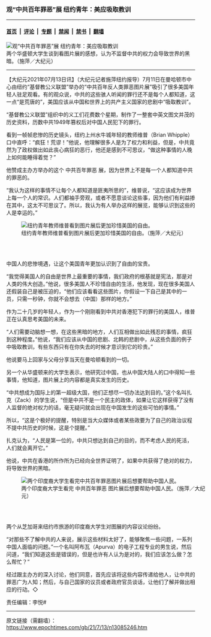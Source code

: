 ### 观“中共百年罪恶”展 纽约青年：美应吸取教训

---

#### [首页](../../../..?n13085246) &nbsp;|&nbsp; [评论](../../../../../epoch-comment?n13085246) &nbsp;|&nbsp; [专题](../../../../../epoch-special?n13085246) &nbsp;|&nbsp; [禁闻](../../../../../epoch-news?n13085246) &nbsp;|&nbsp; [禁书](../../../../../books?n13085246) &nbsp;|&nbsp; [翻墙](https://github.com/gfw-breaker/nogfw/blob/master/README.md?n13085246)


<div><img alt="观“中共百年罪恶”展 纽约青年：美应吸取教训" class="attachment-djy_600_400 size-djy_600_400 wp-post-image" src="https://i.epochtimes.com/assets/uploads/2021/07/id13085251-150699-600x400.png"/>
<div class="caption">
 两个华盛顿大学生谈到看图片展的感想，认为不监督中共的权力会导致世界的黑暗。（施萍／大纪元）
</div></div><hr/><div class="post_content" id="artbody" itemprop="articleBody">
 <!-- article content begin -->
 <p>
  【大纪元2021年07月13日讯】（大纪元记者施萍纽约报导）7月11日在曼哈顿市中心由纽约“基督教公义联盟”举办的“中共百年反人类罪恶图片展”吸引了很多美国年轻人驻足观看。有的观众说，中共的这些骇人听闻的罪行还不是每个人都知道，这一点“是荒唐的”，美国应该从中国和世界上的共产主义国家的悲剧中“吸取教训”。
 </p>
 <p>
  “基督教公义联盟”组织中的义工们花费数个星期，制作了一整套中英文图文并茂的历史资料，历数中共1949年篡权后对中国人民犯下的罪行。
 </p>
 <p>
  看到一帧帧悲惨的历史镜头，纽约上州水牛城年轻的教师维普（Brian Whipple）口中直呼：“疯狂！荒谬！”他说，他理解很多人是为了权力和利益，但是，中共竟然为了政权做出如此丧心病狂的恶行，他还是感到不可思议，“做这种事情的人晚上如何能睡得着觉？”
 </p>
 <p>
  他赞成主办方举办的这个
  <ok href="https://www.epochtimes.com/gb/tag/%E4%B8%AD%E5%85%B1%E7%99%BE%E5%B9%B4%E7%BD%AA%E6%81%B6.html">
   中共百年罪恶
  </ok>
  展，因为世界上不是每一个人都知道中共的罪恶的。
 </p>
 <p>
  “我认为这样的事情不让每个人都知道是匪夷所思的”，维普说，“这应该成为世界上每一个人的常识。人们都袖手旁观，或者不愿意谈论这些事，因为他们有利益掺在其中，这太不可思议了。所以，我认为有人举办这样的展览，能够认识到这些的人是幸运的。”
 </p>
 <figure aria-describedby="caption-13085248" class="wp-caption aligncenter" id="13085248" style="width: 500px">
  <ok href=" https://i.epochtimes.com/assets/uploads/2021/07/id13085248-150697-450x337.png" rel="noreferrer noopener" target="_blank">
   <img alt="纽约青年教师维普看到图片展后更加珍惜美国的自由。" src="https://i.epochtimes.com/assets/uploads/2021/07/id13085248-150697-450x337.png"/>
  </ok>
  <br/><figcaption class="wp-caption-text" id="caption-13085248">
   纽约青年教师维普看到图片展后更加珍惜美国的自由。（施萍／大纪元）
  </figcaption><br/>
 </figure><br/>
 <p>
  中国人的悲惨境遇，让这个美国青年更加认识到了自由的宝贵。
 </p>
 <p>
  “我觉得美国人的自由是世界上最重要的事情，我们政府的根基就是宪法，那是对人类的伟大创造。”他说，很多美国人不珍惜自由的生活，他发现，现在很多美国人还假装自己是被压迫的，“他们应该看看这些图片，你假设一下自己是其中的一员，只需一秒钟，你就不会想去（中国）那样的地方。”
 </p>
 <p>
  作为二十几岁的年轻人，作为一个刚刚看到中共对香港犯下的罪行的美国人，维普正在认真思考美国的未来。
 </p>
 <p>
  “人们需要动脑想一想，在这些黑暗的地方，人们互相做出如此残忍的事情，疯狂到这种程度。”他说，“我们应该从中国的悲剧、北韩的悲剧中，从这些负面的例子中吸取教训，有些东西只有在你失去的时候才意识到它的珍贵。”
 </p>
 <p>
  他说要马上回家与父母分享当天在曼哈顿看到的一切。
 </p>
 <p>
  另一个从华盛顿来的大学生表示，他研究过中国，也从中国大陆人的口中得知一些事情，他知道，图片展上的内容都是真实发生的历史。
 </p>
 <p>
  “中共想成为国际上的第一超级大国，他们正想尽一切办法达到目的。”这个名叫扎克（Zack）的学生说，“但是中共不是一个民主的政体，如果让它这样获得了没有人监督的绝对权力的话，毫无疑问就会出现在中国发生的这些可怕的事情。”
 </p>
 <p>
  所以，“这是个极好的提醒，特别是当大众媒体或者某些政要为了自己的政治议程不提中共历史的时候，这是个提醒。”
 </p>
 <p>
  扎克认为，“人民是第一位的，中共只想达到自己的目的，而不考虑人民的死活，人们就会离开它。”
 </p>
 <p>
  他说，中共在香港的所作所为已经向全世界证明了，如果中共获得了绝对的权力，将导致世界的黑暗。
 </p>
 <figure aria-describedby="caption-13085250" class="wp-caption aligncenter" id="13085250" style="width: 500px">
  <ok href=" https://i.epochtimes.com/assets/uploads/2021/07/id13085250-150698-450x336.png" rel="noreferrer noopener" target="_blank">
   <img alt="两个印度裔大学生看完中共百年罪恶图片展后想要帮助中国人民。" src="https://i.epochtimes.com/assets/uploads/2021/07/id13085250-150698-450x336.png"/>
  </ok>
  <br/><figcaption class="wp-caption-text" id="caption-13085250">
   两个印度裔大学生看完
   <ok href="https://www.epochtimes.com/gb/tag/%E4%B8%AD%E5%85%B1%E7%99%BE%E5%B9%B4%E7%BD%AA%E6%81%B6.html">
    中共百年罪恶
   </ok>
   图片展后想要帮助中国人民。（施萍／大纪元）
  </figcaption><br/>
 </figure><br/>
 <p>
  两个从芝加哥来纽约市旅游的印度裔大学生对图展的内容议论纷纷。
 </p>
 <p>
  “对那些不了解中共的人来说，展示这些材料太好了，能够聚焦一些问题，一系列中国人面临的问题。”一个名叫阿布瓦（Apurva）的电子工程专业的男生说，然后问道，“我们知道这些是错误的，但是也许有人认为是对的，我们应该怎么做？怎么帮忙？”
 </p>
 <p>
  经过跟主办方的深入讨论，他们同意，首先应该将这些内容传递给他人，让中共的罪恶广为人知；然后，与自己国家的议员或者政府官员谈话，让他们了解并做出相应的行动。◇
 </p>
 <p>
  责任编辑：李悦#
 </p>
 <!-- article content end -->
 <div id="below_article_ad">
 </div>
</div>


---

原文链接（需翻墙）：https://www.epochtimes.com/gb/21/7/13/n13085246.htm